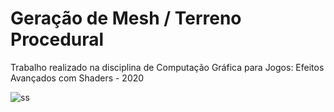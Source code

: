 # Geração de Mesh / Terreno Procedural

Trabalho realizado na disciplina de Computação Gráfica para Jogos: Efeitos Avançados com Shaders - 2020

![ss](https://user-images.githubusercontent.com/57627628/100182855-546b9c80-2ebc-11eb-9ccf-62f9504b0e05.png)
